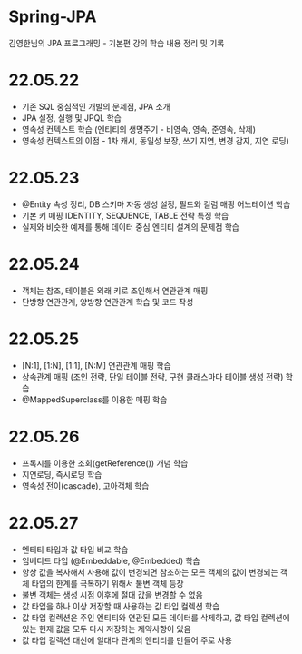 # Spring-JPA
김영한님의 JPA 프로그래밍 - 기본편 강의 학습 내용 정리 및 기록

# 22.05.22
 - 기존 SQL 중심적인 개발의 문제점, JPA 소개
 - JPA 설정, 실행 및 JPQL 학습
 - 영속성 컨텍스트 학습 (엔티티의 생명주기 - 비영속, 영속, 준영속, 삭제)
 - 영속성 컨텍스트의 이점 - 1차 캐시, 동일성 보장, 쓰기 지연, 변경 감지, 지연 로딩)

# 22.05.23
 - @Entity 속성 정리, DB 스키마 자동 생성 설정, 필드와 컬럼 매핑 어노테이션 학습
 - 기본 키 매핑 IDENTITY, SEQUENCE, TABLE 전략 특징 학습
 - 실제와 비슷한 예제를 통해 데이터 중심 엔티티 설계의 문제점 학습

# 22.05.24
 - 객체는 참조, 테이블은 외래 키로 조인해서 연관관계 매핑
 - 단방향 연관관계, 양방향 연관관계 학습 및 코드 작성

# 22.05.25
 - [N:1], [1:N], [1:1], [N:M] 연관관계 매핑 학습
 - 상속관계 매핑 (조인 전략, 단일 테이블 전략, 구현 클래스마다 테이블 생성 전략) 학습
 - @MappedSuperclass를 이용한 매핑 학습

# 22.05.26
 - 프록시를 이용한 조회(getReference()) 개념 학습
 - 지연로딩, 즉시로딩 학습
 - 영속성 전이(cascade), 고아객체 학습

# 22.05.27
 - 엔티티 타입과 값 타입 비교 학습
 - 임베디드 타입 (@Embeddable, @Embedded) 학습
 - 항상 값을 복사해서 사용해 값이 변경되면 참조하는 모든 객체의 값이 변경되는 객체 타입의 한계를 극복하기 위해서 불변 객체 등장
 - 불변 객체는 생성 시점 이후에 절대 값을 변경할 수 없음
 - 값 타입을 하나 이상 저장할 때 사용하는 값 타입 컬렉션 학습
 - 값 타입 컬렉션은 주인 엔티티와 연관된 모든 데이터를 삭제하고, 값 타입 컬렉션에 있는 현재 값을 모두 다시 저장하는 제약사항이 있음
 - 값 타입 컬렉션 대신에 일대다 관계의 엔티티를 만들어 주로 사용
